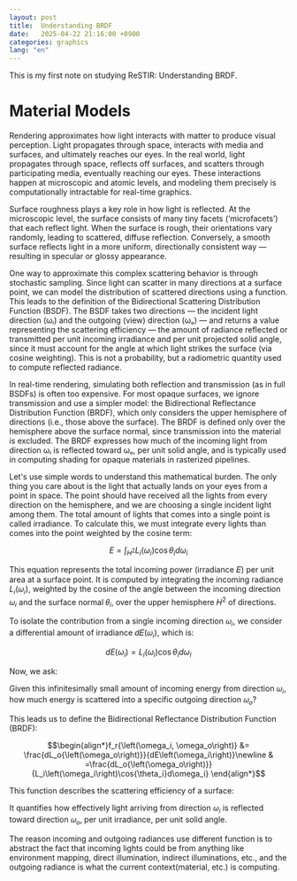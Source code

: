 ```yaml
---
layout: post
title:  Understanding BRDF
date:   2025-04-22 21:16:00 +0900
categories: graphics
lang: "en"
---
```


This is my first note on studying ReSTIR: Understanding BRDF.

# Material Models

Rendering approximates how light interacts with matter to produce visual perception. Light propagates through space, interacts with media and surfaces, and ultimately reaches our eyes. In the real world, light propagates through space, reflects off surfaces, and scatters through participating media, eventually reaching our eyes. These interactions happen at microscopic and atomic levels, and modeling them precisely is computationally intractable for real-time graphics.

Surface roughness plays a key role in how light is reflected. At the microscopic level, the surface consists of many tiny facets (‘microfacets’) that each reflect light. When the surface is rough, their orientations vary randomly, leading to scattered, diffuse reflection. Conversely, a smooth surface reflects light in a more uniform, directionally consistent way — resulting in specular or glossy appearance.

One way to approximate this complex scattering behavior is through stochastic sampling. Since light can scatter in many directions at a surface point, we can model the distribution of scattered directions using a function. This leads to the definition of the Bidirectional Scattering Distribution Function (BSDF). The BSDF takes two directions — the incident light direction (ωᵢ) and the outgoing (view) direction (ωₒ) — and returns a value representing the scattering efficiency — the amount of radiance reflected or transmitted per unit incoming irradiance and per unit projected solid angle, since it must account for the angle at which light strikes the surface (via cosine weighting). This is not a probability, but a radiometric quantity used to compute reflected radiance.

In real-time rendering, simulating both reflection and transmission (as in full BSDFs) is often too expensive. For most opaque surfaces, we ignore transmission and use a simpler model: the Bidirectional Reflectance Distribution Function (BRDF), which only considers the upper hemisphere of directions (i.e., those above the surface). The BRDF is defined only over the hemisphere above the surface normal, since transmission into the material is excluded. The BRDF expresses how much of the incoming light from direction ωᵢ is reflected toward ωₒ, per unit solid angle, and is typically used in computing shading for opaque materials in rasterized pipelines.

Let's use simple words to understand this mathematical burden. The only thing you care about is the light that actually lands on your eyes from a point in space. The point should have received all the lights from every direction on the hemisphere, and we are choosing a single incident light among them. The total amount of lights that comes into a single point is called irradiance. To calculate this, we must integrate every lights than comes into the point weighted by the cosine term:

$$E = \int_{H^2}{L_i{\left(\omega_i\right)}\cos{\theta_i}d\omega_i}$$

This equation represents the total incoming power (irradiance 𝐸) per unit area at a surface point. It is computed by integrating the incoming radiance 𝐿<sub>𝑖</sub>(𝜔<sub>𝑖</sub>), weighted by the cosine of the angle between the incoming direction 𝜔<sub>𝑖</sub> and the surface normal 𝜃<sub>𝑖</sub>, over the upper hemisphere 𝐻<sup>2</sup> of directions.

To isolate the contribution from a single incoming direction 𝜔<sub>𝑖</sub>, we consider a differential amount of irradiance 𝑑𝐸(𝜔<sub>𝑖</sub>), which is:

$$dE\left(\omega_i\right) = L_i{\left(\omega_i\right)}\cos{\theta_i}d\omega_i$$

Now, we ask:

Given this infinitesimally small amount of incoming energy from direction 𝜔<sub>𝑖</sub>, how much energy is scattered into a specific outgoing direction 𝜔<sub>𝑜</sub>?

This leads us to define the Bidirectional Reflectance Distribution Function (BRDF):

$$\begin{align*}f_r{\left(\omega_i, \omega_o\right)} &= \frac{dL_o{\left(\omega_o\right)}}{dE\left(\omega_i\right)}\newline & =\frac{dL_o{\left(\omega_o\right)}}{L_i\left(\omega_i\right)\cos{\theta_i}d\omega_i} \end{align*}$$

This function describes the scattering efficiency of a surface:

It quantifies how effectively light arriving from direction 𝜔<sub>𝑖</sub> is reflected toward direction 𝜔<sub>𝑜</sub>, per unit irradiance, per unit solid angle.

The reason incoming and outgoing radiances use different function is to abstract the fact that incoming lights could be from anything like environment mapping, direct illumination, indirect illuminations, etc., and the outgoing radiance is what the current context(material, etc.) is computing.